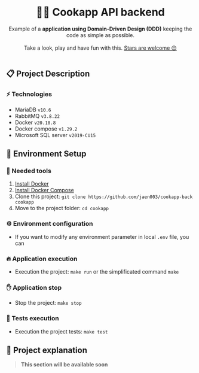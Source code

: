 <h1 align="center">
    👨‍🍳 Cookapp API backend
</h1>

<p align="center">
    Example of a <strong>application using Domain-Driven Design (DDD)</strong> keeping the code as simple as possible.
    <br />
    <br />
    Take a look, play and have fun with this.
    <a href="https://github.com/jaen003/cookapp-back/stargazers">Stars are welcome 😊</a>
    <br />
    <br />
</p>

## 📋 Project Description

### ⚡ Technologies

- MariaDB `v10.6`
- RabbitMQ `v3.8.22`
- Docker `v20.10.8`
- Docker compose `v1.29.2`
- Microsoft SQL server `v2019-CU15`

## 🚀 Environment Setup

### 🔨 Needed tools

1. [Install Docker](https://www.docker.com/get-started)
2. [Install Docker Compose](https://docs.docker.com/compose/install/)
3. Clone this project: `git clone https://github.com/jaen003/cookapp-back cookapp`
4. Move to the project folder: `cd cookapp`

### ⚙️ Environment configuration

* If you want to modify any environment parameter in local `.env` file, you can

### 🔥 Application execution

* Execution the project: `make run` or the simplificated command `make`

### ✋ Application stop

* Stop the project: `make stop`

### 🧪 Tests execution

* Execution the project tests: `make test`

## 🍿 Project explanation

> **This section will be available soon**



